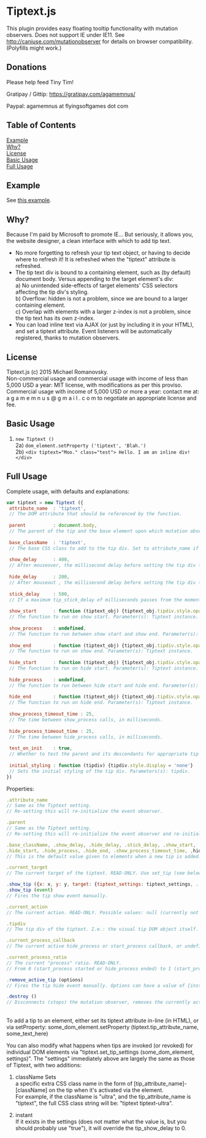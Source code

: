 Tiptext.js
===========

This plugin provides easy floating tooltip functionality with mutation observers.
Does not support IE under IE11. See http://caniuse.com/mutationobserver for details on browser compatibility. (Polyfills might work.)


Donations
----------
Please help feed Tiny Tim!

Gratipay / Gittip: https://gratipay.com/agamemnus/

Paypal: agamemnus at flyingsoftgames dot com


Table of Contents
------------------
[Example](#example) <br/>
[Why?](#why) <br/>
[License](#license) <br/>
[Basic Usage](#basic-usage) <br/>
[Full Usage](#full-usage) <br/>


Example
--------
See [this example](http://agamemnus.github.io/tiptext.js/).


Why?
-----

Because I'm paid by Microsoft to promote IE... But seriously, it allows you, the website designer, a clean interface with which to add tip text.

* No more forgetting to refresh your tip text object, or having to decide where to refresh it! It is refreshed when the "tiptext" attribute is refreshed.
* The tip text div is bound to a containing element, such as (by default) document body. Versus appending to the target element's div:
<br/>a) No unintended side-effects of target elements' CSS selectors affecting the tip div's styling.
<br/>b) Overflow: hidden is not a problem, since we are bound to a larger containing element.
<br/>c) Overlap with elements with a larger z-index is not a problem, since the tip text has its own z-index.
* You can load inline text via AJAX (or just by including it in your HTML), and set a tiptext attribute. Event listeners will be automatically registered, thanks to mutation observers.


License
--------
Tiptext.js (c) 2015 Michael Romanovsky.
<br/>Non-commercial usage and commercial usage with income of less than 5,000 USD a year: MIT license, with modifications as per this proviso.
<br/>Commercial usage with income of 5,000 USD or more a year: contact me at: a g a m e m n u s @ g m a i l . c o m to negotiate an appropriate license and fee.


Basic Usage
------------

1) ````new Tiptext ()````
<br/>2a) ````dom_element.setProperty ('tiptext', 'Blah.')````
<br/>2b) ````<div tiptext="Moo." class="test"> Hello. I am an inline div! </div>````


Full Usage
-----------
Complete usage, with defaults and explanations:
````Javascript
var tiptext = new Tiptext ({
 attribute_name  : 'tiptext',
 // The DOM attribute that should be referenced by the function.
 
 parent          : document.body,
 // The parent of the tip and the base element upon which mutation observers are set.
 
 base_className  : 'tiptext',
 // The base CSS class to add to the tip div. Set to attribute_name if not specified.
 
 show_delay      : 400,
 // After mouseover, the millisecond delay before setting the tip div to display: block.
 
 hide_delay      : 200,
 // After mouseout , the millisecond delay before setting the tip div to display: none.
 
 stick_delay     : 500,
 // If a maximum tip_stick_delay of milliseconds passes from the moment a tip is hidden, and a new tip is set to be shown, the new tip show delay is 0.
 
 show_start      : function (tiptext_obj) {tiptext_obj.tipdiv.style.opacity = 1},
 // The function to run on show start. Parameter(s): Tiptext instance.
 
 show_process    : undefined,
 // The function to run between show start and show end. Parameter(s): Tiptext instance, current_process_ratio.
 
 show_end        : function (tiptext_obj) {tiptext_obj.tipdiv.style.opacity = 1; tiptext_obj.tipdiv.style.display = 'block'},
 // The function to run on show end. Parameter(s): Tiptext instance.
 
 hide_start      : function (tiptext_obj) {tiptext_obj.tipdiv.style.opacity = 0},
 // The function to run on hide start. Parameter(s): Tiptext instance.
 
 hide_process    : undefined,
 // The function to run between hide start and hide end. Parameter(s): Tiptext instance, current_process_ratio.
 
 hide_end        : function (tiptext_obj) {tiptext_obj.tipdiv.style.opacity = 0; tiptext_obj.tipdiv.style.display = 'none'},
 // The function to run on hide end. Parameter(s): Tiptext instance.
 
 show_process_timeout_time : 25,
 // The time between show_process calls, in milliseconds.
 
 hide_process_timeout_time : 25,
 // The time between hide_process calls, in milliseconds.
 
 test_on_init    : true,
 // Whether to test the parent and its descendants for appropriate tip attributes immediately. Defaults to to true
 
 initial_styling : function (tipdiv) {tipdiv.style.display = 'none'}
 // Sets the initial styling of the tip div. Parameters(s): tipdiv.
})
````

Properties:
````Javascript
.attribute_name
// Same as the Tiptext setting.
// Re-setting this will re-initialize the event observer.

.parent
// Same as the Tiptext setting.
// Re-setting this will re-initialize the event observer and re-initialize the mousemove event listener on the new parent.

.base_className, .show_delay, .hide_delay, .stick_delay, .show_start, .show_process, .show_end,
.hide_start, .hide_process, .hide_end, .show_process_timeout_time, ,hide_process_timeout_time
// This is the default value given to elements when a new tip is added.

.current_target
// The current target of the tiptext. READ-ONLY. Use set_tip (see below) to set the tip target manually.

.show_tip ({x: x, y: y, target: {tiptext_settings: tiptext_settings, ... other DOM element properties (target must be a DOM element)}})
.show_tip (event)
// Fires the tip show event manually.

.current_action
// The current action. READ-ONLY. Possible values: null (currently not doing anything), 'hide' (currently hiding the tip), or 'show' (currently showing the tip).

.tipdiv
// The tip div of the tiptext. I.e.: the visual tip DOM object itself.

.current_process_callback
// The current active hide_process or start_process callback, or undefined. READ-ONLY.

.current_process_ratio
// The current "process" ratio. READ-ONLY.
// From 0 (start_process started or hide_process ended) to 1 (start_process ended or hide_process started).

.remove_active_tip (options)
// Fires the tip hide event manually. Options can have a value of {instant: true}, which hides the tip immediately, ignoring stick delay and hide delay values.

.destroy ()
// Disconnects (stops) the mutation observer, removes the currently active tip from the parent, and removes the parent's mousemove event listener..
````
<br/>
To add a tip to an element, either set its tiptext attribute in-line (in HTML), or via setProperty:
some_dom_element.setProperty (tiptext.tip_attribute_name, some_text_here)

You can also modify what happens when tips are invoked (or revoked) for individual DOM elements via "tiptext.set_tip_settings (some_dom_element, settings)". The "settings" immediately above are largely the same as those of Tiptext, with two additions:

1) className
Sets <br/>a specific extra CSS class name in the form of [tip_attribute_name]-[className] on the tip when it's activated via the element.
<br/>For example, if the className is "ultra", and the tip_attribute_name is "tiptext", the full CSS class string will be: "tiptext tiptext-ultra".

2) instant
<br/>If it exists in the settings (does not matter what the value is, but you should probably use "true"), it will override the tip_show_delay to 0.
